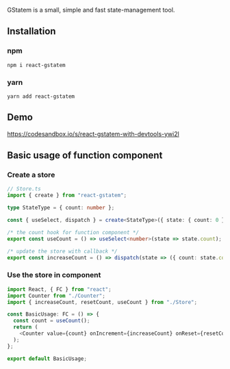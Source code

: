 GStatem is a small, simple and fast state-management tool.

## Installation
### npm
```shell
npm i react-gstatem
```

### yarn
```shell
yarn add react-gstatem
```

## Demo
https://codesandbox.io/s/react-gstatem-with-devtools-ywi2l

## Basic usage of function component
### Create a store
```typescript jsx
// Store.ts
import { create } from "react-gstatem";

type StateType = { count: number };

const { useSelect, dispatch } = create<StateType>({ state: { count: 0 } });

/* the count hook for function component */
export const useCount = () => useSelect<number>(state => state.count);

/* update the store with callback */
export const increaseCount = () => dispatch(state => ({ count: state.count + 1 }));
```

### <a name="useincomponent" />Use the store in component
```typescript jsx
import React, { FC } from "react";
import Counter from "./Counter";
import { increaseCount, resetCount, useCount } from "./Store";

const BasicUsage: FC = () => {
  const count = useCount();
  return (
    <Counter value={count} onIncrement={increaseCount} onReset={resetCount} />
  );
};

export default BasicUsage;
```